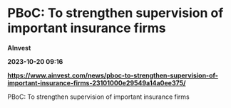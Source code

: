 # PBoC: To strengthen supervision of important insurance firms
**AInvest**

**2023-10-20 09:16**

**https://www.ainvest.com/news/pboc-to-strengthen-supervision-of-important-insurance-firms-23101000e29549a14a0ee375/**

PBoC: To strengthen supervision of important insurance firms